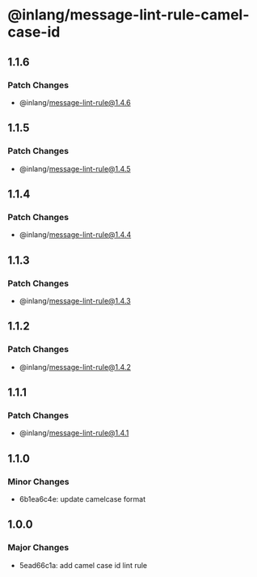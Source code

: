 # @inlang/message-lint-rule-camel-case-id

## 1.1.6

### Patch Changes

- @inlang/message-lint-rule@1.4.6

## 1.1.5

### Patch Changes

- @inlang/message-lint-rule@1.4.5

## 1.1.4

### Patch Changes

- @inlang/message-lint-rule@1.4.4

## 1.1.3

### Patch Changes

- @inlang/message-lint-rule@1.4.3

## 1.1.2

### Patch Changes

- @inlang/message-lint-rule@1.4.2

## 1.1.1

### Patch Changes

- @inlang/message-lint-rule@1.4.1

## 1.1.0

### Minor Changes

- 6b1ea6c4e: update camelcase format

## 1.0.0

### Major Changes

- 5ead66c1a: add camel case id lint rule
